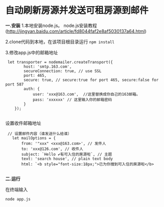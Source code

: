 # 自动刷新房源并发送可租房源到邮件

**一.安装**
1.本地安装node.js。 node.js安装教程(http://jingyan.baidu.com/article/fd8044faf2e8af5030137a64.html)

2.clone代码到本地，在该项目根目录运行
``` npm install ```

3.修改app.js中的邮箱地址
```
 let transporter = nodemailer.createTransport({
        host: 'smtp.163.com',
        secureConnection: true, // use SSL
        port: 465,
        secure: true, // secure:true for port 465, secure:false for port 587
        auth: {
            user: 'xxx@163.com',  //这里替换成你自己的163邮箱。
            pass: 'xxxxxx' // 这里输入你的邮箱密码 
        }
    });
    
 ```
 设置收件邮箱地址
 
 ```
  // 设置邮件内容（谁发送什么给谁）
    let mailOptions = {
        from: '"xxx" <xxx@163.com>', // 发件人
        to: 'xxx@126.com', // 收件人
        subject: `Hello ✔有可入住的房源啦`, // 主题
        text: 'search house', // plain text body
        html: `<b style="font-size:18px;">已为你搜到可入住的房源啦</b>
        
 ```


**二.运行**

在终端输入

``` node app.js ```
